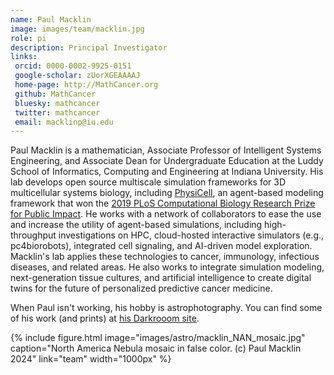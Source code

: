 ```yaml
---
name: Paul Macklin
image: images/team/macklin.jpg
role: pi
description: Principal Investigator
links:
 orcid: 0000-0002-9925-0151
 google-scholar: zUorXGEAAAAJ
 home-page: http://MathCancer.org
 github: MathCancer
 bluesky: mathcancer
 twitter: mathcancer
 email: macklinp@iu.edu
---
```


Paul Macklin is a mathematician, Associate Professor of Intelligent Systems Engineering, and Associate Dean for Undergraduate Education at the Luddy School of Informatics, Computing and Engineering at Indiana University. His lab develops open source multiscale simulation frameworks for 3D multicellular systems biology, including [PhysiCell](http://physicell.org), an agent-based modeling framework that won the [2019 PLoS Computational Biology Research Prize for Public Impact](https://blogs.plos.org/biologue/2019/05/31/announcing-the-winners-of-the-2019-plos-computational-biology-research-prize/). He works with a network of collaborators to ease the use and increase the utility of agent-based simulations, including high-throughput investigations on HPC, cloud-hosted interactive simulators (e.g., pc4biorobots), integrated cell signaling, and AI-driven model exploration. Macklin's lab applies these technologies to cancer, immunology, infectious diseases, and related areas. He also works to integrate simulation modeling, next-generation tissue cultures, and artificial intelligence to create digital twins for the future of personalized predictive cancer medicine. 

When Paul isn't working, his hobby is astrophotography. You can find some of his work (and prints) at [his Darkrooom site](https://mathcancer.darkroom.com). 

{%
  include figure.html
  image="images/astro/macklin_NAN_mosaic.jpg"
  caption="North America Nebula mosaic in false color. (c) Paul Macklin 2024"
  link="team"
  width="1000px"
%}
